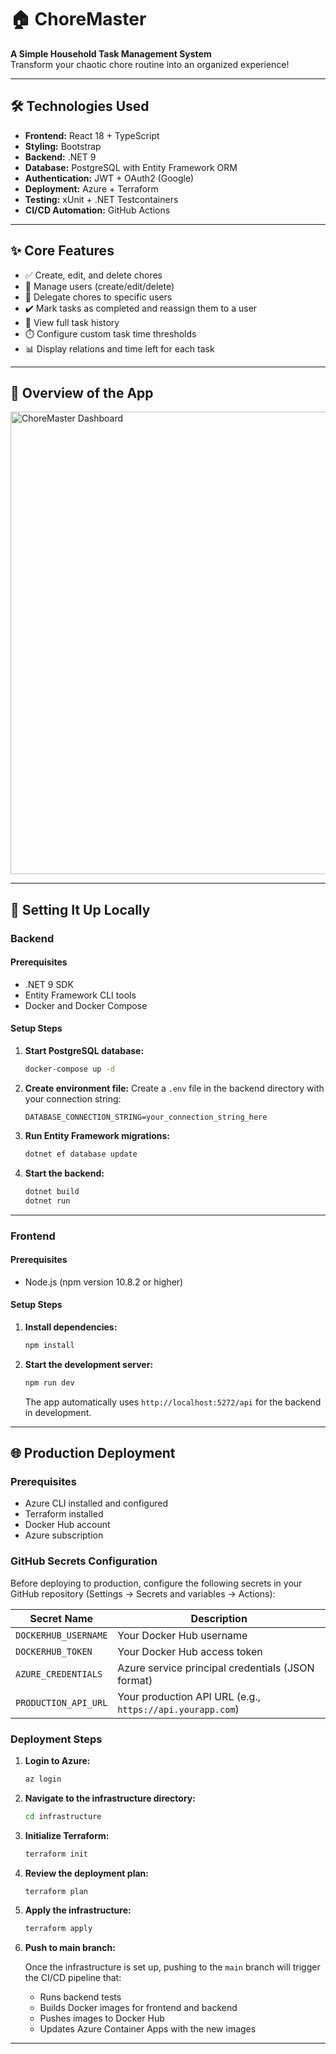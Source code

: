 # 🏠 ChoreMaster

**A Simple Household Task Management System**  
Transform your chaotic chore routine into an organized experience!

---

## 🛠️ Technologies Used

- **Frontend:** React 18 + TypeScript
- **Styling:** Bootstrap
- **Backend:** .NET 9
- **Database:** PostgreSQL with Entity Framework ORM
- **Authentication:** JWT + OAuth2 (Google)
- **Deployment:** Azure + Terraform
- **Testing:** xUnit + .NET Testcontainers
- **CI/CD Automation:** GitHub Actions

---

## ✨ Core Features

- ✅ Create, edit, and delete chores
- 👥 Manage users (create/edit/delete)
- 🔁 Delegate chores to specific users
- ✔️ Mark tasks as completed and reassign them to a user
- 📜 View full task history
- ⏱️ Configure custom task time thresholds
- 📊 Display relations and time left for each task

---

## 🧩 Overview of the App

<img width="1396" height="740" alt="ChoreMaster Dashboard" src="https://github.com/user-attachments/assets/a8a7edc1-c948-4635-bd1a-97151fe1539e" />

---

## 🚀 Setting It Up Locally

### Backend

#### Prerequisites

- .NET 9 SDK
- Entity Framework CLI tools
- Docker and Docker Compose

#### Setup Steps

1. **Start PostgreSQL database:**

   ```bash
   docker-compose up -d
   ```

2. **Create environment file:**
   Create a `.env` file in the backend directory with your connection string:

   ```env
   DATABASE_CONNECTION_STRING=your_connection_string_here
   ```

3. **Run Entity Framework migrations:**

   ```bash
   dotnet ef database update
   ```

4. **Start the backend:**
   ```bash
   dotnet build
   dotnet run
   ```

---

### Frontend

#### Prerequisites

- Node.js (npm version 10.8.2 or higher)

#### Setup Steps

1. **Install dependencies:**

   ```bash
   npm install
   ```

2. **Start the development server:**

   ```bash
   npm run dev
   ```

   The app automatically uses `http://localhost:5272/api` for the backend in development.

---

## 🌐 Production Deployment

### Prerequisites

- Azure CLI installed and configured
- Terraform installed
- Docker Hub account
- Azure subscription

### GitHub Secrets Configuration

Before deploying to production, configure the following secrets in your GitHub repository (Settings → Secrets and variables → Actions):

| Secret Name          | Description                                               |
| -------------------- | --------------------------------------------------------- |
| `DOCKERHUB_USERNAME` | Your Docker Hub username                                  |
| `DOCKERHUB_TOKEN`    | Your Docker Hub access token                              |
| `AZURE_CREDENTIALS`  | Azure service principal credentials (JSON format)         |
| `PRODUCTION_API_URL` | Your production API URL (e.g., `https://api.yourapp.com`) |

### Deployment Steps

1. **Login to Azure:**

   ```bash
   az login
   ```

2. **Navigate to the infrastructure directory:**

   ```bash
   cd infrastructure
   ```

3. **Initialize Terraform:**

   ```bash
   terraform init
   ```

4. **Review the deployment plan:**

   ```bash
   terraform plan
   ```

5. **Apply the infrastructure:**

   ```bash
   terraform apply
   ```

6. **Push to main branch:**

   Once the infrastructure is set up, pushing to the `main` branch will trigger the CI/CD pipeline that:

   - Runs backend tests
   - Builds Docker images for frontend and backend
   - Pushes images to Docker Hub
   - Updates Azure Container Apps with the new images

---
